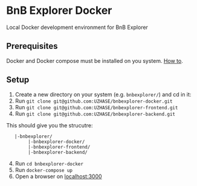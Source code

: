 # BnB Explorer Docker
Local Docker development environment for BnB Explorer
## Prerequisites
Docker and Docker compose must be installed on you system.
[How to](https://docs.docker.com/get-docker).
## Setup
1. Create a new directory on your system (e.g. `bnbexplorer/`) and cd in it:
2. Run ``git clone git@github.com:UZHASE/bnbexplorer-docker.git``
2. Run ``git clone git@github.com:UZHASE/bnbexplorer-frontend.git``
3. Run ``git clone git@github.com:UZHASE/bnbexplorer-backend.git``

This should give you the strucutre:
```
   |-bnbexplorer/
        |-bnbexplorer-docker/
        |-bnbexplorer-frontend/
        |-bnbexplorer-backend/
```
4. Run `cd bnbexplorer-docker`
5. Run `docker-compose up`
6. Open a browser on [localhost:3000](localhost:3000)